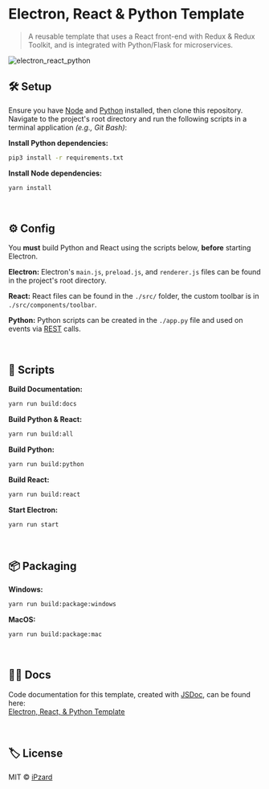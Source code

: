 # Electron, React & Python Template
> A reusable template that uses a React front-end with Redux & Redux Toolkit, and is integrated with Python/Flask for microservices.

![electron_react_python](https://user-images.githubusercontent.com/8584126/95290114-59e42900-0821-11eb-8e43-a708959e8449.gif)

## 🛠️ Setup
Ensure you have [Node](https://nodejs.org/en/download/) and [Python](https://www.python.org/downloads/) installed, then clone this repository. Navigate to the project's root directory and run the following scripts in a terminal application *(e.g., Git Bash)*:

**Install Python dependencies:**
```bash
pip3 install -r requirements.txt
```

**Install Node dependencies:**
```bash
yarn install
```

<br>

## ⚙️ Config

You **must** build Python and React using the scripts below, **before** starting Electron.

**Electron:** Electron's `main.js`, `preload.js`, and `renderer.js` files can be found in the project's root directory.

**React:** React files can be found in the `./src/` folder, the custom toolbar is in `./src/components/toolbar`.

**Python:** Python scripts can be created in the `./app.py` file and used on events via [REST](https://developer.mozilla.org/en-US/docs/Glossary/REST) calls.

<br>

## 📜 Scripts

**Build Documentation:**
```bash
yarn run build:docs
```

**Build Python & React:**
```bash
yarn run build:all
```

**Build Python:**
```bash
yarn run build:python
```

**Build React:**
```bash
yarn run build:react
```

**Start Electron:**
```bash
yarn run start
```
<br>

## 📦 Packaging

**Windows:**
```bash
yarn run build:package:windows
```

**MacOS:**
```bash
yarn run build:package:mac
```
<br>

## 🐱‍👓 Docs
Code documentation for this template, created with [JSDoc](https://github.com/jsdoc/jsdoc), can be found here:<br>
[Electron, React, & Python Template](https://ipzard.github.io/electron-react-python-template/)

<br>

## 🏷️ License
MIT © [iPzard](https://github.com/iPzard/electron-react-python-template/blob/master/LICENSE)